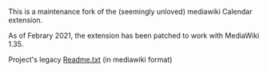 This is a maintenance fork of the (seemingly unloved) mediawiki Calendar extension.

As of Febrary 2021, the extension has been patched to work with MediaWiki 1.35.

Project's legacy [Readme.txt](Readme.txt) (in mediawiki format)